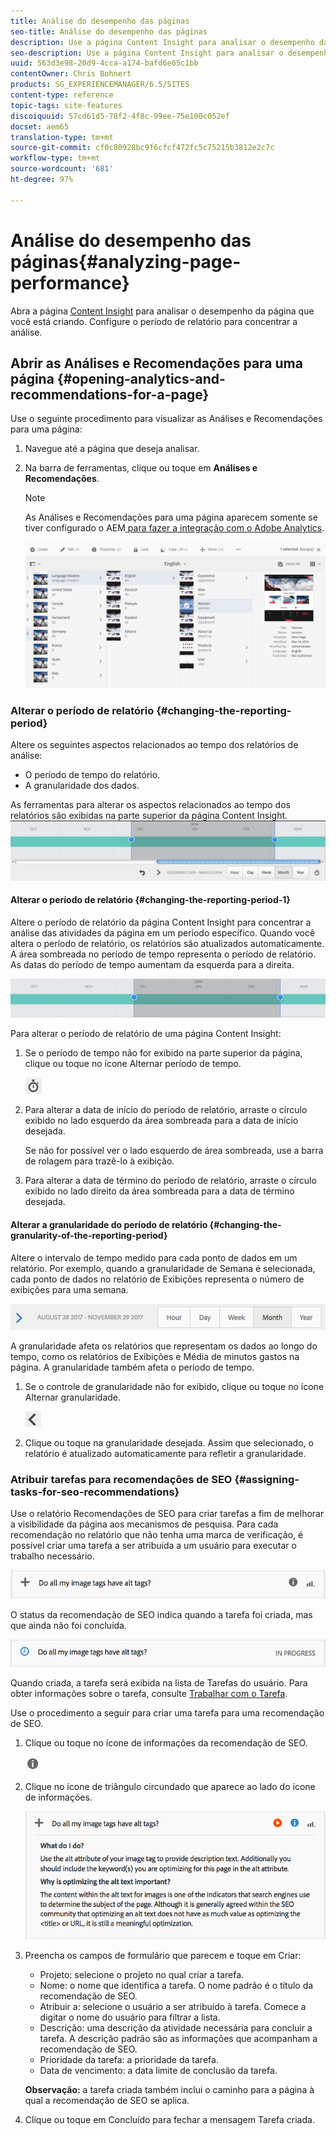 ```yaml
---
title: Análise do desempenho das páginas
seo-title: Análise do desempenho das páginas
description: Use a página Content Insight para analisar o desempenho da página que você está criando
seo-description: Use a página Content Insight para analisar o desempenho da página que você está criando
uuid: 563d3e98-20d9-4cca-a174-bafd6e65c1bb
contentOwner: Chris Bohnert
products: SG_EXPERIENCEMANAGER/6.5/SITES
content-type: reference
topic-tags: site-features
discoiquuid: 57cd61d5-78f2-4f8c-99ee-75e100c052ef
docset: aem65
translation-type: tm+mt
source-git-commit: cf0c80928bc9f6cfcf472fc5c75215b3812e2c7c
workflow-type: tm+mt
source-wordcount: '681'
ht-degree: 97%

---
```



# Análise do desempenho das páginas{#analyzing-page-performance}

Abra a página [Content Insight](/help/sites-authoring/content-insights.md) para analisar o desempenho da página que você está criando. Configure o período de relatório para concentrar a análise.

## Abrir as Análises e Recomendações para uma página {#opening-analytics-and-recommendations-for-a-page}

Use o seguinte procedimento para visualizar as Análises e Recomendações para uma página:

1. Navegue até a página que deseja analisar.
1. Na barra de ferramentas, clique ou toque em **Análises e Recomendações**.

   >[!NOTE]
   >
   >As Análises e Recomendações para uma página aparecem somente se tiver configurado o AEM[ para fazer a integração com o Adobe Analytics](/help/sites-administering/adobeanalytics-connect.md).

   ![screen-shot_2019-03-05at115319](assets/screen-shot_2019-03-05at115319.png)

### Alterar o período de relatório {#changing-the-reporting-period}

Altere os seguintes aspectos relacionados ao tempo dos relatórios de análise:

* O período de tempo do relatório.
* A granularidade dos dados.

As ferramentas para alterar os aspectos relacionados ao tempo dos relatórios são exibidas na parte superior da página Content Insight. ![chlimage_1-126](assets/chlimage_1-126.png)

#### Alterar o período de relatório {#changing-the-reporting-period-1}

Altere o período de relatório da página Content Insight para concentrar a análise das atividades da página em um período específico. Quando você altera o período de relatório, os relatórios são atualizados automaticamente. A área sombreada no período de tempo representa o período de relatório. As datas do período de tempo aumentam da esquerda para a direita.

![chlimage_1-127](assets/chlimage_1-127.png)

Para alterar o período de relatório de uma página Content Insight:

1. Se o período de tempo não for exibido na parte superior da página, clique ou toque no ícone Alternar período de tempo.

   ![](do-not-localize/chlimage_1-22.png)

1. Para alterar a data de início do período de relatório, arraste o círculo exibido no lado esquerdo da área sombreada para a data de início desejada.

   Se não for possível ver o lado esquerdo de área sombreada, use a barra de rolagem para trazê-lo à exibição.

1. Para alterar a data de término do período de relatório, arraste o círculo exibido no lado direito da área sombreada para a data de término desejada.

#### Alterar a granularidade do período de relatório  {#changing-the-granularity-of-the-reporting-period}

Altere o intervalo de tempo medido para cada ponto de dados em um relatório. Por exemplo, quando a granularidade de Semana é selecionada, cada ponto de dados no relatório de Exibições representa o número de exibições para uma semana.

![screen_shot_2017-11-29at141001](assets/screen_shot_2017-11-29at141001.png)

A granularidade afeta os relatórios que representam os dados ao longo do tempo, como os relatórios de Exibições e Média de minutos gastos na página. A granularidade também afeta o período de tempo.

1. Se o controle de granularidade não for exibido, clique ou toque no ícone Alternar granularidade.

   ![chlimage_1-128](assets/chlimage_1-128.png)

1. Clique ou toque na granularidade desejada. Assim que selecionado, o relatório é atualizado automaticamente para refletir a granularidade.

### Atribuir tarefas para recomendações de SEO  {#assigning-tasks-for-seo-recommendations}

Use o relatório Recomendações de SEO para criar tarefas a fim de melhorar a visibilidade da página aos mecanismos de pesquisa. Para cada recomendação no relatório que não tenha uma marca de verificação, é possível criar uma tarefa a ser atribuída a um usuário para executar o trabalho necessário.

![chlimage_1-129](assets/chlimage_1-129.png)

O status da recomendação de SEO indica quando a tarefa foi criada, mas que ainda não foi concluída.

![chlimage_1-130](assets/chlimage_1-130.png)

Quando criada, a tarefa será exibida na lista de Tarefas do usuário. Para obter informações sobre o tarefa, consulte [Trabalhar com o Tarefa](/help/sites-authoring/task-content.md).

Use o procedimento a seguir para criar uma tarefa para uma recomendação de SEO.

1. Clique ou toque no ícone de informações da recomendação de SEO.

   ![](do-not-localize/chlimage_1-23.png)

1. Clique no ícone de triângulo circundado que aparece ao lado do ícone de informações.

   ![chlimage_1-131](assets/chlimage_1-131.png)

1. Preencha os campos de formulário que parecem e toque em Criar:

   * Projeto: selecione o projeto no qual criar a tarefa.
   * Nome: o nome que identifica a tarefa. O nome padrão é o título da recomendação de SEO.
   * Atribuir a: selecione o usuário a ser atribuído à tarefa. Comece a digitar o nome do usuário para filtrar a lista.
   * Descrição: uma descrição da atividade necessária para concluir a tarefa. A descrição padrão são as informações que acompanham a recomendação de SEO.
   * Prioridade da tarefa: a prioridade da tarefa.
   * Data de vencimento: a data limite de conclusão da tarefa.

   **Observação:** a tarefa criada também inclui o caminho para a página à qual a recomendação de SEO se aplica.

1. Clique ou toque em Concluído para fechar a mensagem Tarefa criada.

